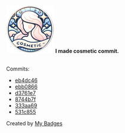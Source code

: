 <img src="https://github.com/my-badges/my-badges/blob/master/src/all-badges/cosmetic-commit/cosmetic-commit.png?raw=true" alt="I made cosmetic commit." title="I made cosmetic commit." width="128">
<strong>I made cosmetic commit.</strong>
<br><br>

Commits:

- <a href="https://github.com/andrewjswan/my-badges/commit/eb4dc46508e6f4701026b0376b02fc6b6bb5533c">eb4dc46</a>
- <a href="https://github.com/andrewjswan/my-badges/commit/ebb08661a702ba3f09fda85f8e03b9dec9aec9f5">ebb0866</a>
- <a href="https://github.com/andrewjswan/CECRemote/commit/d3761e711e9de6ff42033ecb5e2b7fe3beeedcee">d3761e7</a>
- <a href="https://github.com/andrewjswan/mediaportal-myvideo-importer/commit/8744b7f39c9651e4f02e763a33aea044cc132740">8744b7f</a>
- <a href="https://github.com/andrewjswan/mediaportal.spectrum.analyzer/commit/333aa69ebeeb7a674a2f489ee793f5678fbe3db4">333aa69</a>
- <a href="https://github.com/andrewjswan/MQTTPlugin/commit/531c855f2fbc6d415c2e5f79fc315d3dea3e76c3">531c855</a>


Created by <a href="https://github.com/my-badges/my-badges">My Badges</a>